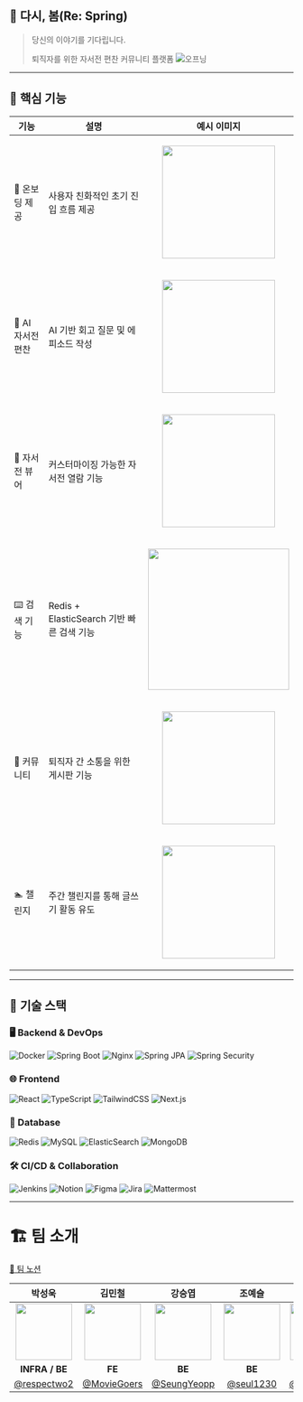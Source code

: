##  🌿 다시, 봄(Re: Spring)
> 당신의 이야기를 기다립니다.
>
> 퇴직자를 위한 자서전 편찬 커뮤니티 플랫폼
![오프닝](https://github.com/user-attachments/assets/3737d91b-2f0b-418d-995f-3b1fb58f44ac)

--- 

## 🎯 핵심 기능

| 기능 | 설명 | 예시 이미지 |
|------|------|:-----------:|
| 👶 온보딩 제공 | 사용자 친화적인 초기 진입 흐름 제공 | <p align="center"><img src="https://github.com/user-attachments/assets/2f9300fb-b511-4a8b-b9f4-1cc29ae54fe1" width="200"/></p> |
| 📖 AI 자서전 편찬 | AI 기반 회고 질문 및 에피소드 작성 | <p align="center"><img src="https://github.com/user-attachments/assets/88aa4fcc-cbc8-4887-b846-f390dcac0fb8" width="200"/></p> |
| 🧐 자서전 뷰어 | 커스터마이징 가능한 자서전 열람 기능 | <p align="center"><img src="https://github.com/user-attachments/assets/39145ae2-e334-4f11-a8d8-583097b3f202" width="200"/></p> |
| ⌨️ 검색 기능 | Redis + ElasticSearch 기반 빠른 검색 기능 | <p align="center"><img src="https://github.com/user-attachments/assets/a2aa2907-2e60-40c5-9282-dee9aae84db0" width="250"/></p> |
| 🏫 커뮤니티 | 퇴직자 간 소통을 위한 게시판 기능 | <p align="center"><img src="https://github.com/user-attachments/assets/ea9b46e9-8425-4284-9cfb-fde66c20b35e" width="200"/></p> |
| 🏊 챌린지 | 주간 챌린지를 통해 글쓰기 활동 유도 | <p align="center"><img src="https://github.com/user-attachments/assets/cd49c05c-48b4-4e23-aae0-3a61dbb31c42" width="200"/></p> |




---

## 🚀 기술 스택

### 🖥️ Backend & DevOps

![Docker](https://img.shields.io/badge/Docker-2496ED?style=for-the-badge&logo=docker&logoColor=white)
![Spring Boot](https://img.shields.io/badge/Spring%20Boot-6DB33F?style=for-the-badge&logo=spring-boot&logoColor=white)
![Nginx](https://img.shields.io/badge/Nginx-009639?style=for-the-badge&logo=nginx&logoColor=white)
![Spring JPA](https://img.shields.io/badge/Spring%20JPA-6DB33F?style=for-the-badge&logo=spring&logoColor=white)
![Spring Security](https://img.shields.io/badge/Spring%20Security-6DB33F?style=for-the-badge&logo=spring-security&logoColor=white)


### 🌐 Frontend

![React](https://img.shields.io/badge/React-61DAFB?style=for-the-badge&logo=react&logoColor=black)
![TypeScript](https://img.shields.io/badge/TypeScript-3178C6?style=for-the-badge&logo=typescript&logoColor=white)
![TailwindCSS](https://img.shields.io/badge/TailwindCSS-06B6D4?style=for-the-badge&logo=tailwind-css&logoColor=white)
![Next.js](https://img.shields.io/badge/Next.js-000000?style=for-the-badge&logo=next.js&logoColor=white)


###  🐝 ️Database

![Redis](https://img.shields.io/badge/Redis-DC382D?style=for-the-badge&logo=redis&logoColor=white)
![MySQL](https://img.shields.io/badge/MySQL-4479A1?style=for-the-badge&logo=mysql&logoColor=white)
![ElasticSearch](https://img.shields.io/badge/ElasticSearch-005571?style=for-the-badge&logo=elasticsearch&logoColor=white)
![MongoDB](https://img.shields.io/badge/MongoDB-47A248?style=for-the-badge&logo=mongodb&logoColor=white)



### 🛠️ CI/CD & Collaboration

![Jenkins](https://img.shields.io/badge/Jenkins-D24939?style=for-the-badge&logo=jenkins&logoColor=white)
![Notion](https://img.shields.io/badge/Notion-000000?style=for-the-badge&logo=notion&logoColor=white)
![Figma](https://img.shields.io/badge/Figma-F24E1E?style=for-the-badge&logo=figma&logoColor=white)
![Jira](https://img.shields.io/badge/Jira-0052CC?style=for-the-badge&logo=jira&logoColor=white)
![Mattermost](https://img.shields.io/badge/Mattermost-0058CC?style=for-the-badge&logo=mattermost&logoColor=white)

---

# 🏗️ 팀 소개

[📒 팀 노션](https://www.notion.so/Re-Spring-1704ec08d1a9804d951bda76eefbeb8a)


|                            박성욱                            |                            김민철                            |                            강승엽                            |                           조예슬                           |                            윤태한                             |                            안혜성                            |
|:---------------------------------------------------------:|:---------------------------------------------------------:|:---------------------------------------------------------:|:-------------------------------------------------------:|:----------------------------------------------------------:|:----------------------------------------------------------:|
| <img src="https://github.com/respectwo2.png" width="100"> | <img src="https://github.com/MovieGoers.png" width="100"> | <img src="https://github.com/SeungYeopp.png" width="100"> | <img src="https://github.com/seul1230.png" width="100"> | <img src="https://github.com/taehanyoon.png" width="100"> | <img src="https://github.com/Hyeseong128.png" width="100"> |
|                      **INFRA / BE**                       |                          **FE**                           |                          **BE**                           |                         **BE**                          |                           **FE**                           |                           **FE**                           |
|       [@respectwo2](https://github.com/respectwo2)        |       [@MovieGoers](https://github.com/MovieGoers)        |       [@SeungYeopp](https://github.com/SeungYeopp)        |        [@seul1230](https://github.com/seul1230)         |        [@taehanyoon](https://github.com/taehanyoon)        |       [@Hyeseong128](https://github.com/Hyeseong128)       |
